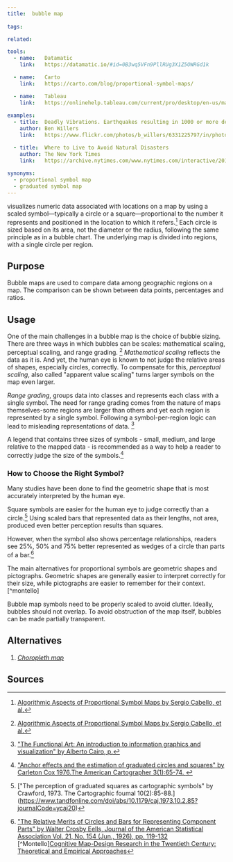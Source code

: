 ```yaml
---
title:  bubble map
  
tags:

related:

tools:
  - name:   Datamatic
    link:   https://datamatic.io/#id=0B3wq5VFn9PllRUg3X1Z5OWRGd1k

  - name:   Carto
    link:   https://carto.com/blog/proportional-symbol-maps/

  - name:   Tableau
    link:   https://onlinehelp.tableau.com/current/pro/desktop/en-us/maps_howto_symbol.html
    
examples:
  - title:  Deadly Vibrations. Earthquakes resulting in 1000 or more deaths since 1900 
    author: Ben Willers
    link:   https://www.flickr.com/photos/b_willers/6331225797/in/photostream/

  - title:  Where to Live to Avoid Natural Disasters
    author: The New York Times
    link:   https://archive.nytimes.com/www.nytimes.com/interactive/2011/05/01/weekinreview/01safe.html?_r=0
    
synonyms:
  - proportional symbol map
  - graduated symbol map
---
```

visualizes numeric data associated with locations on a map by using a scaled symbol—typically a circle or a square—proportional to the number it represents and positioned in the location to which it refers.[^cabello]
 Each circle is sized based on its area, not the diameter or the radius, following the same principle as in a bubble chart. The underlying map is divided into regions, with a single circle per region.

<!--more-->
## Purpose
Bubble maps are used to compare data among geographic regions on a map. The comparison can be shown between data points, percentages and ratios.

## Usage
One of the main challenges in a bubble map is the choice of bubble sizing.  There are three ways in which bubbles can be scales:
mathematical scaling, perceptual scaling, and range grading. [^cabello]
*Mathematical scaling* reflects the data as it is. And yet, the human eye is known to not judge the relative areas of shapes, especially circles, correctly. 
To compensate for this, *perceptual scaling*, also called "apparent value scaling" turns larger symbols on the map even larger. 

*Range grading*, groups data into classes and represents each class with a single symbol. The need for range grading comes from the nature of maps themselves-some regions are larger than others and yet each region is represented by a single symbol. Following a symbol-per-region logic can lead to misleading representations of data. [^cairo]

A legend that contains three sizes of symbols - small, medium, and large relative to the mapped data - is recommended as a way to help a reader to correctly judge the size of the symbols.[^cox]

### How to Choose the Right Symbol?
Many studies have been done to find the geometric shape that is most accurately interpreted by the human eye. 

Square symbols are easier for the human eye to judge correctly than a circle.[^crawford] Using scaled bars that represented data as their lengths, not area, produced even better perception results than squares. 

However, when the symbol also shows percentage relationships, readers see 25%, 50% and 75% better represented as wedges of a circle than parts of a bar.[^eells]

The main alternatives for proportional symbols are geometric shapes and pictographs. Geometric shapes are generally easier to interpret correctly for their size, while pictographs are easier to remember for their context.  [^montello]

Bubble map symbols need to be properly scaled to avoid clutter. Ideally, bubbles should not overlap. To avoid obstruction of the map itself, bubbles can be made partially transparent.

## Alternatives

1. [*Choropleth map*](/choropleth-map) 


## Sources

[^cabello]: [Algorithmic Aspects of Proportional Symbol Maps by Sergio Cabello, et al.](https://link.springer.com/content/pdf/10.1007%2Fs00453-009-9281-8.pdf)
[^cairo]: ["The Functional Art: An introduction to information graphics and visualization" by Alberto Cairo, p.](https://books.google.com/books?id=xwjhh6Wu-VUC&pg=PT144&dq=%22proportional+symbol+map%22&hl=en&sa=X&ved=0ahUKEwjZsujj6MDhAhWVKqYKHfXoBr8Q6AEIRjAF#v=onepage&q=proportional%20symbol&f=false)
[^cox]: ["Anchor effects and the estimation of graduated circles and
         squares" by Carleton Cox 1976.The American Cartographer 3(1):65-74. ](https://www.tandfonline.com/doi/abs/10.1559/152304076784080195)
[^crawford]: ["The perception of graduated squares as cartographic symbols" by Crawford, 1973. The Cartographic foumal 10(2):85-88.] (https://www.tandfonline.com/doi/abs/10.1179/caj.1973.10.2.85?journalCode=ycaj20)
[^eells]: ["The Relative Merits of Circles and Bars for Representing Component Parts" by Walter Crosby Eells, Journal of the American Statistical Association Vol. 21, No. 154 (Jun., 1926), pp. 119-132](https://www.jstor.org/stable/2277140)
[^Montello][Cognitive Map-Design Research in the Twentieth Century: Theoretical and Empirical Approaches](https://geog.ucsb.edu/~montello/pubs/history.pdf)
